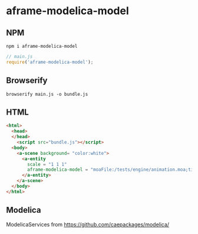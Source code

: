 # aframe-modelica-model

## NPM

```
npm i aframe-modelica-model
```

```javascript
// main.js
require('aframe-modelica-model');
```

## Browserify

```
browserify main.js -o bundle.js
```

## HTML

```html
<html>
  <head>
  </head>
    <script src="bundle.js"></script>  
  <body>
    <a-scene background= "color:white">
      <a-entity
        scale = "1 1 1"
        aframe-modelica-model = "moaFile:/tests/engine/animation.moa;timeScale:0.05">
      </a-entity>
    </a-scene>
  </body>
</html>
```

## Modelica

ModelicaServices from
https://github.com/caepackages/modelica/
